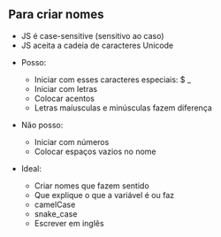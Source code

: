 ## Para criar nomes

* JS é case-sensitive (sensitivo ao caso)
* JS aceita a cadeia de caracteres Unicode

- Posso: 
    * Iniciar com esses caracteres especiais: $ _
    * Iniciar com letras
    * Colocar acentos
    * Letras maíusculas e minúsculas fazem diferença

- Não posso:
    * Iniciar com números 
    * Colocar espaços vazios no nome

- Ideal:
    * Criar nomes que fazem sentido
    * Que explique o que a variável é ou faz
    * camelCase
    * snake_case
    * Escrever em inglês
